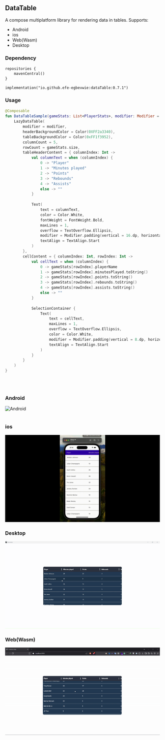 ## DataTable

A compose multiplatform library for rendering data in tables. Supports:
- Android
- ios
- Web(Wasm)
- Desktop

### Dependency

```
repositories {  
    mavenCentral()
}
```

```
implementation("io.github.efe-egbevwie:dataTable:0.7.1")
```

### Usage

```kotlin
@Composable
fun DataTableSample(gameStats: List<PlayerStats>, modifier: Modifier = Modifier) {
    LazyDataTable(
        modifier = modifier,
        headerBackgroundColor = Color(0XFF2a3340),
        tableBackgroundColor = Color(0xFF1f3952),
        columnCount = 5,
        rowCount = gameStats.size,
        tableHeaderContent = { columnIndex: Int ->
            val columnText = when (columnIndex) {
                0 -> "Player"
                1 -> "Minutes played"
                2 -> "Points"
                3 -> "Rebounds"
                4 -> "Assists"
                else -> ""
            }

            Text(
                text = columnText,
                color = Color.White,
                fontWeight = FontWeight.Bold,
                maxLines = 1,
                overflow = TextOverflow.Ellipsis,
                modifier = Modifier.padding(vertical = 16.dp, horizontal = 8.dp),
                textAlign = TextAlign.Start
            )
        },
        cellContent = { columnIndex: Int, rowIndex: Int ->
            val cellText = when (columnIndex) {
                0 -> gameStats[rowIndex].playerName
                1 -> gameStats[rowIndex].minutesPlayed.toString()
                2 -> gameStats[rowIndex].points.toString()
                3 -> gameStats[rowIndex].rebounds.toString()
                4 -> gameStats[rowIndex].assists.toString()
                else -> ""
            }

            SelectionContainer {
                Text(
                    text = cellText,
                    maxLines = 1,
                    overflow = TextOverflow.Ellipsis,
                    color = Color.White,
                    modifier = Modifier.padding(vertical = 8.dp, horizontal = 8.dp),
                    textAlign = TextAlign.Start
                )
            }
        }
    )
}
```

<br>
<br>

### Android

<img alt="Android" title="Android" src=media/dataTable-sample-android.gif width="800" height="1689">

<br>
<br>

### ios
<img alt="ios" title="ios" src="media/dataTable_ios.gif">

### Desktop

<img alt="Desktop" title="Desktop" src=media/dataTable-sample-desktop.gif>

### Web(Wasm)

<img alt="Web" title="Web" src="media/dataTable-sample-web.gif">

